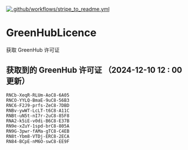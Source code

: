 [![.github/workflows/stripe_to_readme.yml](https://github.com/zjx-kimi/GreenHubLicence/actions/workflows/stripe_to_readme.yml/badge.svg)](https://github.com/zjx-kimi/GreenHubLicence/actions/workflows/stripe_to_readme.yml)
# GreenHubLicence
获取 GreenHub 许可证
## 获取到的 GreenHub 许可证 （2024-12-10 12 : 00 更新）
```
RNCb-XeqR-RLUm-AoC8-6A05
RNCO-YYLQ-BmaE-9uC8-56B3
RNC6-F2J9-prfs-ZeC8-7DBD
RNBv-ywWT-LcLT-t6C8-A11C
RNBt-uN5t-nI7r-2uC8-85F8
RNA2-k5iE-v0di-B6C8-E37B
RN9e-xZuY-1spd-brC8-805A
RN9G-3pwr-fAMa-gTC8-C4EB
RN8t-Ybm8-VTDj-ERC8-2ECA
RN84-BCpE-nM6O-swC8-EE9F
```

